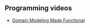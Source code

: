 ## Programming videos

- [Domain Modeling Made Functional](https://www.youtube.com/watch?v=1pSH8kElmM4)
